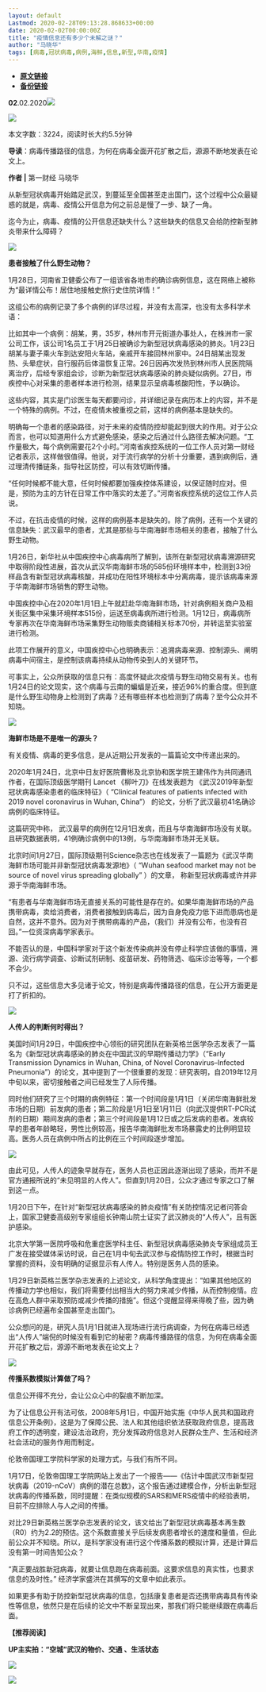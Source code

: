 ```yaml
---
layout: default
Lastmod: 2020-02-28T09:13:28.868633+00:00
date: 2020-02-02T00:00:00Z
title: "疫情信息还有多少个未解之谜？"
author: "马晓华"
tags: [病毒,冠状病毒,病例,海鲜,信息,新型,华南,疫情]
---
```


* [**原文链接**](http://mp.weixin.qq.com/s?__biz=MjM5MTM3NTMwNA==&mid=2660911775&idx=1&sn=94f3ae9eaeb5642fb9f114288570b75a&chksm=bdd860388aafe92e68048e62c913a478f327d0acf6ce3f799473b9fde8b391a9ac5d88106255#rd)
* [**备份链接**](http://archive.is/ixvkE)


  

**02**.02.2020![](/images/post/b964456eeb895c5ca2180c84e43a5c1c.jpg)

![](/images/post/0210b84c23dd868c592e861fccc1ea13.jpg)

本文字数：3224，阅读时长大约5.5分钟

**导读**：病毒传播路径的信息，为何在病毒全面开花扩散之后，源源不断地发表在论文上。

  

**作者 |** 第一财经 马晓华

从新型冠状病毒开始踏足武汉，到蔓延至全国甚至走出国门，这个过程中公众最疑惑的就是，病毒、疫情公开信息为何之前总是慢了一步、缺了一角。

迄今为止，病毒、疫情的公开信息还缺失什么？这些缺失的信息又会给防控新型肺炎带来什么障碍？

  

![](/images/post/3519c8928fe3dd75fef0a2cb3e52b75b.jpg)

**患者接触了什么野生动物？**

1月28日，河南省卫健委公布了一组该省各地市的确诊病例信息，这在网络上被称为“最详情公布！居住地接触史旅行史住院详情！”

  

这组公布的病例记录了多个病例的详尽过程，并没有太高深，也没有太多科学术语：

  

比如其中一个病例：胡某，男，35岁，林州市开元街道办事处人，在株洲市一家公司工作，该公司1名员工于1月25日被确诊为新型冠状病毒感染的肺炎。1月23日胡某与妻子乘火车到达安阳火车站，亲戚开车接回林州家中。24日胡某出现发热、头晕症状，自行服药后体温恢复正常。26日因再次发热到林州市人民医院隔离治疗，后经专家组会诊，诊断为新型冠状病毒感染的肺炎疑似病例。27日，市疾控中心对采集的患者样本进行检测，结果显示呈病毒核酸阳性，予以确诊。

  

这些内容，其实是门诊医生每天都要问诊，并详细记录在病历本上的内容，并不是一个特殊的病例。不过，在疫情未被重视之前，这样的病例基本是缺失的。

  

明确每一个患者的感染路径，对于未来的疫情防控却能起到很大的作用。对于公众而言，也可以知道用什么方式避免感染，感染之后通过什么路径去解决问题。“工作量极大，每个病例需要花2个小时。”河南省疾控系统的一位工作人员对第一财经记者表示，这样做很值得。他说，对于流行病学的分析十分重要，遇到病例后，通过理清传播链条，指导社区防控，可以有效切断传播。

  

“任何时候都不能大意，任何时候都要加强疾控体系建设，以保证随时应对。但是，预防为主的方针在日常工作中落实的太差了。”河南省疾控系统的这位工作人员说。

  

不过，在抗击疫情的时候，这样的病例基本是缺失的。除了病例，还有一个关键的信息缺失：武汉最早的患者，尤其是那些与华南海鲜市场相关的患者，接触了什么野生动物。

  

1月26日，新华社从中国疾控中心病毒病所了解到，该所在新型冠状病毒溯源研究中取得阶段性进展，首次从武汉华南海鲜市场的585份环境样本中，检测到33份样品含有新型冠状病毒核酸，并成功在阳性环境标本中分离病毒，提示该病毒来源于华南海鲜市场销售的野生动物。

  

中国疾控中心在2020年1月1日上午就赶赴华南海鲜市场，针对病例相关商户及相关街区集中采集环境样本515份，运送至病毒病所进行检测。1月12日，病毒病所专家再次在华南海鲜市场采集野生动物贩卖商铺相关标本70份，并转运至实验室进行检测。

  

此项工作展开的意义，中国疾控中心也明确表示：追溯病毒来源、控制源头、阐明病毒中间宿主，是控制该病毒持续从动物传染到人的关键环节。

  

可事实上，公众所获取的信息只有：高度怀疑此次疫情与野生动物交易有关。也有1月24日的论文现实，这个病毒与云南的蝙蝠是近亲，接近96%的重合度。但到底是什么野生动物身上检测到了病毒？还有哪些样本也检测到了病毒？至今公众并不知晓。

  

![](/images/post/3519c8928fe3dd75fef0a2cb3e52b75b.jpg)

**海鲜市场是不是唯一的源头？**

  

有关疫情、病毒的更多信息，是从近期公开发表的一篇篇论文中传递出来的。

  

2020年1月24日，北京中日友好医院曹彬及北京协和医学院王建伟作为共同通讯作者，在国际顶级医学期刊 Lancet 《柳叶刀》在线发表题为 《武汉2019年新型冠状病毒感染患者的临床特征》（ “Clinical features of patients infected with 2019 novel coronavirus in Wuhan, China”） 的论文，分析了武汉最初41名确诊病例的临床特征。

  

这篇研究中称， 武汉最早的病例在12月1日发病，而且与华南海鲜市场没有关联。且研究数据表明，41例确诊病例中的13例，与华南海鲜市场并无关联。

  

北京时间1月27日，国际顶级期刊Science杂志也在线发表了一篇题为《武汉华南海鲜市场可能并非新型冠状病毒发源地》（ “Wuhan seafood market may not be source of novel virus spreading globally” ）的文章， 称新型冠状病毒或许并非源于华南海鲜市场。

  

“有患者与华南海鲜市场无直接关系的可能性是存在的。如果华南海鲜市场的产品携带病毒，卖给消费者，消费者接触到病毒后，因为自身免疫力低下进而患病也是自然，这并不意外。因为对于携带病毒的产品，（我们）并没有公布，也没有召回。”一位资深病毒学家表示。

  

不能否认的是，中国科学家对于这个新发传染病并没有停止科学应该做的事情，溯源、流行病学调查、诊断试剂研制、疫苗研发、药物筛选、临床诊治等等，一个都不会少。

  

只不过，这些信息大多见诸于论文，特别是病毒传播路径的信息，在公开方面更是打了折扣的。

  

![](/images/post/3519c8928fe3dd75fef0a2cb3e52b75b.jpg)

**人传人的判断何时得出？**

  

美国时间1月29日，中国疾控中心领衔的研究团队在新英格兰医学杂志发表了一篇名为《新型冠状病毒感染的肺炎在中国武汉的早期传播动力学》（“Early Transmission Dynamics in Wuhan, China, of Novel Coronavirus–Infected Pneumonia”）的论文，其中提到了一个很重要的发现：研究表明，自2019年12月中旬以来，密切接触者之间已经发生了人际传播。

  

同时他们研究了三个时期的病例特征：第一个时间段是1月1日（关闭华南海鲜批发市场的日期）前发病的患者；第二阶段是1月1日至1月11日（向武汉提供RT-PCR试剂的日期）期间发病的患者；第三个时间段是1月12日或之后发病的患者。发病较早的患者年龄略轻，男性比例较高，报告华南海鲜批发市场暴露史的比例明显较高。医务人员在病例中所占的比例在三个时间段逐步增加。

  

![](/images/post/454a02107a9606278fbc92befd0e4a22.jpg)

由此可见，人传人的迹象早就存在，医务人员也正因此逐渐出现了感染，而并不是官方通报所说的“未见明显的人传人”。但直到1月20日，公众才通过专家之口了解到这一点。

  

1月20日下午，在针对“新型冠状病毒感染的肺炎疫情”有关防控情况记者问答会上，国家卫健委高级别专家组组长钟南山院士证实了武汉肺炎的“人传人”，且有医护感染。

  

北京大学第一医院呼吸和危重症医学科主任、新型冠状病毒感染肺炎专家组成员王广发在接受媒体采访时说，自己在1月中旬去武汉参与疫情防控工作时，根据当时掌握的资料，没有明确的证据显示有人传人。特别是医务人员的感染。

  

1月29日新英格兰医学杂志发表的上述论文，从科学角度提出：“如果其他地区的传播动力学也相似，我们将需要付出相当大的努力来减少传播，从而控制疫情。应在高危人群中采取预防或减少传播的措施”。但这个提醒显得来得晚了些，因为确诊病例已经遍布全国甚至走出国门。

  

公众想问的是，研究人员1月1日就进入现场进行流行病调查，为何在病毒已经透出“人传人”端倪的时候没有看到它的秘密？病毒传播路径的信息，为何在病毒全面开花扩散之后，源源不断地发表在论文上？

  

![](/images/post/3519c8928fe3dd75fef0a2cb3e52b75b.jpg)

**传播系数模拟计算做了吗？**

  

信息公开得不充分，会让公众心中的裂痕不断加深。

  

为了让信息公开有法可依，2008年5月1日，中国开始实施《中华人民共和国政府信息公开条例》，这是为了保障公民、法人和其他组织依法获取政府信息，提高政府工作的透明度，建设法治政府，充分发挥政府信息对人民群众生产、生活和经济社会活动的服务作用而制定。

  

伦敦帝国理工学院科学家的处理方式，与我们有所不同。

  

1月17日，伦敦帝国理工学院网站上发出了一个报告——《估计中国武汉市新型冠状病毒（2019-nCoV）病例的潜在总数》，这个报告通过建模合作，分析出新型冠状病毒的传播系数，同时提醒：在类似规模的SARS和MERS疫情中的经验表明，目前不应排除人与人之间的传播。

  

对比29日新英格兰医学杂志发表的论文，该文给出了新型冠状病毒基本再生数（R0）约为2.2的预估。这个系数直接关乎后续发病患者增长的速度和量值，但此前公众并不知晓。所以，是科学家没有进行这个传播系数的模拟计算，还是计算后没有第一时间告知公众？

  

“真正要战胜新冠病毒，就要让信息跑在病毒前面。这要求信息的真实性，也要求信息的及时性。” 经济学家盛洪在其撰写的文章中如此表示。

  

如果更多有助于防控新型冠状病毒的信息，包括康复患者是否还携带病毒具有传染性等信息，依然只是在后续的论文中不断呈现出来，那我们将只能继续跟在病毒后面。

**【推荐阅读】**

**UP主实拍：“空城”武汉的物价、交通 、生活状态**

[![](/images/post/95378c138081e87ab45f85e97ac64671.jpg)](http://mp.weixin.qq.com/s?__biz=MjM5MTM3NTMwNA==&mid=2660911356&idx=1&sn=7ffb93ebf418b95431c855ef076d60a9&chksm=bdd8625b8aafeb4de0e755a3a94953a08b8683b96b692ea2bc68a976f3d13218eb323988780a&scene=21#wechat_redirect)

![](/images/post/8cd8a1d0aba0700b88fba4e2bebbdee5.jpg)


